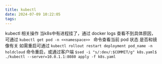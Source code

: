 ```yaml
---
title: kubectl
date: 2024-07-09 10:22:05
tags:
---
```


kubectl 相关操作
当k8s中有进程挂了，通过 docker logs 查看不到具体原因，
可通过 
`kubectl get pod -n <<namespace>> `
命令查看当前 pod 状态
是否和镜像有关
如需重启可通过
`kubectl rollout restart deployment pod_name -n holdcloud`
命令重启，或通过客户端
`$sed -i "s/:dev/:$COMMIT/g" k8s.yaml$ ./kubectl --server=10.0.1.1:8080 apply -f k8s.yaml`